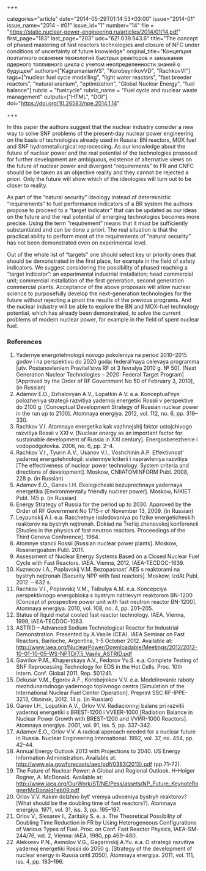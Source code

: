 +++

categories="article"
date="2014-05-29T01:14:53+03:00"
issue="2014-01"
issue_name="2014 - #01"
issue_id="1"
number="14"
file = "https://static.nuclear-power-engineering.ru/articles/2014/01/14.pdf"
first_page="183"
last_page="203"
udc="621.039.543.6"
title="The concept of phased mastering of fast reactors technologies and closure of NFC under conditions of uncertainty of future knowledge"
original_title="Концепция поэтапного освоения технологий быстрых реакторов и замыкания ядерного топливного цикла с учетом неопределенности знаний о будущем"
authors=["KagramanianVS", "KorobeynikovVD", "RachkovVI"]
tags=["nuclear fuel cycle modelling", "light water reactors", "fast breeder reactors", "natural uranium", "optimization", "Global Nuclear Energy", "fuel balance"]
rubric = "fuelcycle"
rubric_name = "Fuel cycle and nuclear waste management"
outputs=["HTML", "DOI"]
doi="https://doi.org/10.26583/npe.2014.1.14"

+++

In this paper the authors suggest that the nuclear industry consider a new way to solve SNF problems of the present-day nuclear power engineering on the basis of technologies already used in Russia: BN reactors, MOX fuel and SNF hydrometallurgical reprocessing. As our knowledge about the future of nuclear power and the real potential of the technologies proposed for further development are ambiguous, existence of alternative views on the future of nuclear power and divergent “requirements” to FR and CNFC should be be taken as an objective reality and they cannot be rejected a priori. Only the future will show which of the ideologies will turn out to be closer to reality.

As part of the “natural security” ideology instead of deterministic “requirements” to fuel performance indicators of a BR system the authors propose to proceed to a “target indicator” that can be updated as our ideas on the future and the real potential of emerging technologies becomes more precise. Using the term “requirement” means that it must be sufficiently substantiated and can be done a priori. The real situation is that the practical ability to perform most of the requirements of “natural security” has not been demonstrated even on experimental level.

Out of the whole list of “targets” one should select key or priority ones that should be demonstrated in the first place, for example in the field of safety indicators. We suggest considering the possibility of phased reaching a “target indicator”: an experimental industrial installation; head commercial unit; commercial installation of the first generation, second generation commercial plants. Acceptance of the above proposals will allow nuclear science to purposefully develop the next-generation technologies for the future without rejecting a priori the results of the previous programs. And the nuclear industry will be able to explore the BN and MOX-fuel technology potential, which has already been demonstrated, to solve the current problems of modern nuclear power, for example in the field of spent nuclear fuel.

### References

1. Yadernye energotehnologii novogo pokoleniya na period 2010–2015 godov i na perspektivu do 2020 goda: federal’naya celevaya programma [utv. Postanovleniem Pravitel’stva RF ot 3 fevralya 2010 g. № 50]. [Next Generation Nuclear Technologies – 2020: Federal Target Program] [Approved by the Order of RF Government No 50 of February 3, 2010], (in Russian)
2. Adamov E.O., Dzhalovyan A.V., Lopatkin A.V. e.a. Konceptual’nye polozheniya strategii razvitiya yadernoj energetiki Rossii v perspektive do 2100 g. [Conceptual Development Strategy of Russian nuclear power in the run up to 2100]. Atomnaya energiya. 2012, vol. 112, no. 6, pp. 319–330.
3. Rachkov V.I. Atomnaya energetika kak vazhnejshij faktor ustojchivogo razvitiya Rossii v XXI v. [Nuclear energy as an important factor for sustainable development of Russia in XXI century]. Energosberezhenie i vodopodgotovka. 2006, no. 6, pp. 2–4.
4. Rachkov V.I., Tyurin A.V., Usanov V.I., Voshchinin A.P. Effektivnost’ yadernoj energotehnologii: sistemnye kriterii i napravleniya razvitiya [The effectiveness of nuclear power technology. System criteria and directions of development]. Moskow, CNIIATOMINFORM Publ. 2008, 228 p. (in Russian)
5. Adamov E.O., Ganev I.H. Ekologicheski bezuprechnaya yadernaya energetika [Environmentally friendly nuclear power]. Moskow, NIKIET Publ. 145 p. (in Russian)
6. Energy Strategy of Russia for the period up to 2030. Approved by the Order of RF Government No 1715-r of November 13, 2009. (in Russian)
7. Leypunskij A.I. e.a. Raschetnye issledovaniya po fizike energeticheskih reaktorov na bystryh nejtronah. Doklad na Tret’ej zhenevskoj konferencii [Studies in the physics of fast neutron reactors. Proceedings of the Third Geneva Conference]. 1964.
8. Atomnye stancii Rossii [Russian nuclear power plants]. Moskow, Rosenergoatom Publ. 2011.
9. Assessment of Nuclear Energy Systems Based on a Closed Nuclear Fuel Cycle with Fast Reactors. IAEA. Vienna, 2012, IAEA-TECDOC-1639.
10. Kuznecov I.A., Poplavskij V.M. Bezopasnost’ AES s reaktorami na bystryh nejtronah [Security NPP with fast reactors]. Moskow, IzdAt Publ. 2012. – 632 s.
11. Rachkov V.I., Poplavskij V.M., Tsibulya A.M. e.a. Koncepciya perspektivnogo energobloka s bystrym natrievym reaktorom BN-1200 [Concept of prospective power unit with fast neutron reactor BN-1200]. Atomnaya energiya. 2010, vol. 108, no. 4, pp. 201–205.
12. Status of liquid metal cooled fast reactor technology. IAEA. Vienna, 1999, IAEA-TECDOC-1083.
13. ASTRID – Advanced Sodium Technological Reactor for Industrial Demonstration. Presented by A.Vasile (CEA). IAEA Seminar on Fast Reactors, Bariloche, Argentina, 1-5 October 2012. Available at: http://www.iaea.org/NuclearPower/Downloadable/Meetings/2012/2012-10-01-10-05-WS-NPTD/7.5_Vasile_ASTRID.pdf
14. Gavrilov P.M., Khaperskaya A.V., Fedorov Yu.S. e.a. Complete Testing of SNF Reprocessing Technology for EDS in the Hot Cells. Proc. 10th Intern. Conf. Global 2011. Rep. 501241.
15. Dekusar V.M., Egorov A.F., Korobejnikov V.V. e.a. Modelirovanie raboty mezhdunarodnogo yadernogo toplivnogo centra [Simulation of the International Nuclear Fuel Center Operation]. Preprint SSC RF-IPPE-3213, Obninsk, 2012. 14 p. (in Russian)
16. Ganev I.H., Lopatkin A.V., Orlov V.V. Radiacionnyj balans pri razvitii yadernoj energetiki s BREST-1200 i VVEER-1000 [Radiation Balance in Nuclear Power Growth with BREST-1200 and VVЙR-1000 Reactors]. Atomnaya energiya. 2001, vol. 91, iss. 5, pp. 337–342.
17. Adamov E.O., Orlov V.V. A radical approach needed for a nuclear future in Russia. Nuclear Engineering International. 1992, vol. 37, no. 454, pp. 42–44.
18. Annual Energy Outlook 2013 with Projections to 2040. US Energy Information Administration. Available at: http://www.eia.gov/forecasts/aeo/pdf/0383(2013).pdf (pp.71–72).
19. The Future of Nuclear Power: A Global and Regional Outlook. H-Holger Rogner, A. McDonald. Available at: http://www.iaea.org/OurWork/ST/NE/Pess/assets/NP_Future_KeynoteRognerMcDonaldFeb09.pdf
20. Orlov V.V. Kakim dolzhno byt’ vremya udvoeniya bystryh reaktorov? [What should be the doubling time of fast reactors?]. Atomnaya energiya. 1971, vol. 31, iss. 3, pp. 195–197.
21. Orlov V., Slesarev I., Zaritsky S. e. a. The Theoretical Possibility of Doubling Time Reduction in FR by Using Heterogeneous Configurations of Various Types of Fuel. Proc. on Conf. Fast Reactor Physics, IAEA-SM-244/76, vol. 2, Vienna: IAEA, 1980, pp.469–480.
22. Alekseev P.N., Asmolov V.G., Gagarinskij A.Yu. e.a. O strategii razvitiya yadernoj energetiki Rossii do 2050 g. [Strategy of the development of nuclear energy in Russia until 2050]. Atomnaya energiya. 2011, vol. 111, iss. 4, pp. 183–196.